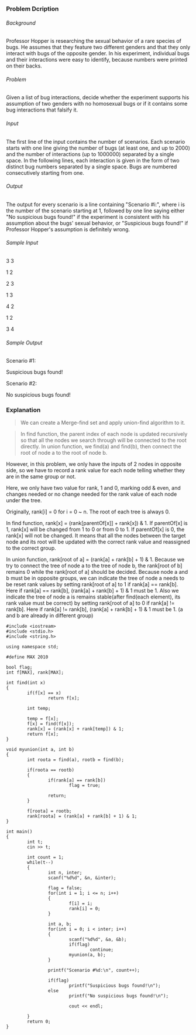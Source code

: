 ### Problem Dcription

###### Background 
Professor Hopper is researching the sexual behavior of a rare species of bugs. He assumes that they feature two different genders and that they only interact with bugs of the opposite gender. In his experiment, individual bugs and their interactions were easy to identify, because numbers were printed on their backs. 

###### Problem 
Given a list of bug interactions, decide whether the experiment supports his assumption of two genders with no homosexual bugs or if it contains some bug interactions that falsify it.
 

###### Input
The first line of the input contains the number of scenarios. Each scenario starts with one line giving the number of bugs (at least one, and up to 2000) and the number of interactions (up to 1000000) separated by a single space. In the following lines, each interaction is given in the form of two distinct bug numbers separated by a single space. Bugs are numbered consecutively starting from one.
 

###### Output
The output for every scenario is a line containing "Scenario #i:", where i is the number of the scenario starting at 1, followed by one line saying either "No suspicious bugs found!" if the experiment is consistent with his assumption about the bugs' sexual behavior, or "Suspicious bugs found!" if Professor Hopper's assumption is definitely wrong.


###### Sample Input
3 3 

1 2

2 3

1 3

4 2

1 2

3 4
 

###### Sample Output
Scenario #1:

Suspicious bugs found!

Scenario #2:

No suspicious bugs found!


### Explanation

> We can create a Merge-find set and apply union-find algorithm to it.

> In find function, the parent index of each node is updated recursively so that all the nodes we search through will be connected to the root directly.
> In union function, we find(a) and find(b), then connect the root of node a to the root of node b.

However, in this problem, we only have the inputs of 2 nodes in opposite side, so we have to record a rank value for each node telling whether they are in the same group or not.

Here, we only have two value for rank, 1 and 0, marking odd & even, and changes needed or no change needed for the rank value of each node under the tree.

Originally, rank[i] = 0 for i = 0 ~ n.
The root of each tree is always 0.

In find function, rank[x] = (rank[parentOf[x]] + rank[x]) & 1.
If parentOf[x] is 1, rank[x] will be changed from 1 to 0 or from 0 to 1. If parentOf[x] is 0, the rank[x] will not be changed.
It means that all the nodes between the target node and its root will be updated with the correct rank value and reassigned to the correct group. 

In union function, rank[root of a] = (rank[a] + rank[b] + 1) & 1. 
Because we try to connect the tree of node a to the tree of node b, the rank[root of b] remains 0 while the rank[root of a] should be decided. 
Because node a and b must be in opposite groups, we can indicate the tree of node a needs to be reset rank values by setting rank[root of a] to 1 if rank[a] == rank[b].
Here if rank[a] == rank[b], (rank[a] + rank[b] + 1) & 1 must be 1.
Also we indicate the tree of node a is remains stable(after find(each element), its rank value must be correct) by setting rank[root of a] to 0 if rank[a] != rank[b].
Here if rank[a] != rank[b], (rank[a] + rank[b] + 1) & 1 must be 1. (a and b are already in different group)

	#include <iostream>
	#include <stdio.h>
	#include <string.h>
	
	using namespace std;
	
	#define MAX 2010
	
	bool flag;
	int f[MAX], rank[MAX];
	
	int find(int x)
	{
	        if(f[x] == x)
	                return f[x];
	
	        int temp;
	
	        temp = f[x];
	        f[x] = find(f[x]);
	        rank[x] = (rank[x] + rank[temp]) & 1;
	        return f[x];
	}
	
	void myunion(int a, int b)
	{
	        int roota = find(a), rootb = find(b);
	
	        if(roota == rootb)
	        {
	                if(rank[a] == rank[b])
	                        flag = true;
	
	                return;
	        }
	
	        f[roota] = rootb;
	        rank[roota] = (rank[a] + rank[b] + 1) & 1;
	}
	
	int main()
	{
	        int t;
	        cin >> t;
	
	        int count = 1;
	        while(t--)
	        {
	                int n, inter;
	                scanf("%d%d", &n, &inter);
	
	                flag = false;
	                for(int i = 1; i <= n; i++)
	                {
	                        f[i] = i;
	                        rank[i] = 0;
	                }
	
	                int a, b;
	                for(int i = 0; i < inter; i++)
	                {
	                        scanf("%d%d", &a, &b);
	                        if(flag)
	                                continue;
	                        myunion(a, b);
	                }
	
	                printf("Scenario #%d:\n", count++);
	
	                if(flag)
	                        printf("Suspicious bugs found!\n");
	                else
	                        printf("No suspicious bugs found!\n");
	
	                        cout << endl;
	
	        }
	        return 0;
	}
